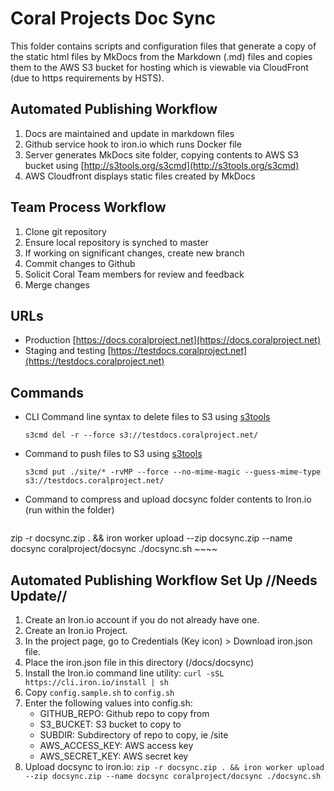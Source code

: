 # Coral Projects Doc Sync

This folder contains scripts and configuration files that generate a copy of the static html files by MkDocs from the Markdown (.md) files and copies them to the AWS S3 bucket for hosting which is viewable via CloudFront (due to https requirements by HSTS).


## Automated Publishing Workflow
1. Docs are maintained and update in markdown files
2. Github service hook to iron.io which runs Docker file
3. Server generates MkDocs site folder, copying contents to AWS S3 bucket using [http://s3tools.org/s3cmd](http://s3tools.org/s3cmd)
4. AWS Cloudfront displays static files created by MkDocs

## Team Process Workflow
1. Clone git repository
2. Ensure local repository is synched to master
3. If working on significant changes, create new branch
4. Commit changes to Github
5. Solicit Coral Team members for review and feedback
6. Merge changes

## URLs
- Production [https://docs.coralproject.net](https://docs.coralproject.net)
- Staging and testing [https://testdocs.coralproject.net](https://testdocs.coralproject.net)

## Commands

- CLI Command line syntax to delete files to S3 using [s3tools](http://s3tools.org/s3cmd)

	~~~~
	s3cmd del -r --force s3://testdocs.coralproject.net/
	~~~~
- Command to push files to S3 using [s3tools](http://s3tools.org/s3cmd)

	~~~~
	s3cmd put ./site/* -rvMP --force --no-mime-magic --guess-mime-type s3://testdocs.coralproject.net/
	~~~~

- Command to compress and upload docsync folder contents to Iron.io (run within the folder)

	~~~~
zip -r docsync.zip . && iron worker upload --zip docsync.zip --name docsync coralproject/docsync ./docsync.sh
	~~~~

## Automated Publishing Workflow Set Up //Needs Update//
1. Create an Iron.io account if you do not already have one.
2. Create an Iron.io Project.
3. In the project page, go to Credentials (Key icon) > Download iron.json file.
4. Place the iron.json file in this directory (/docs/docsync)
5. Install the Iron.io command line utility:
  `curl -sSL https://cli.iron.io/install | sh`
6. Copy `config.sample.sh` to `config.sh`
7. Enter the following values into config.sh:
	  - GITHUB_REPO: Github repo to copy from
	  - S3_BUCKET: S3 bucket to copy to
	  - SUBDIR: Subdirectory of repo to copy, ie /site
	  - AWS_ACCESS_KEY: AWS access key
	  - AWS_SECRET_KEY: AWS secret key 
8. Upload docsync to iron.io:
 `zip -r docsync.zip . && iron worker upload --zip docsync.zip --name docsync coralproject/docsync ./docsync.sh`



